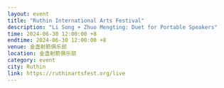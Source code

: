 ```yaml
---
layout: event
title: "Ruthin International Arts Festival"
description: "Li Song + Zhuo Mengting: Duet for Portable Speakers"
time: 2024-06-30 12:00:00 +8
endtime: 2024-06-30 12:00:00 +8
venue: 金盏射箭俱乐部
location: 金盏射箭俱乐部
category: event
city: Ruthin
link: https://ruthinartsfest.org/live
---
```


